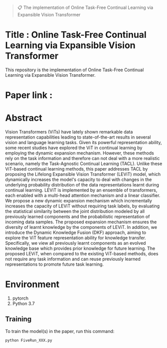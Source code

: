 >📋 The implementation of Online Task-Free Continual Learning via Expansible Vision Transformer

# Title : Online Task-Free Continual Learning via Expansible Vision Transformer

This repository is the implementation of Online Task-Free Continual Learning via Expansible Vision Transformer.


# Paper link : 

# Abstract

Vision Transformers (ViTs) have lately shown remarkable data representation capabilities leading to state-of-the-art results in several vision and language learning tasks. Given its powerful representation ability, some recent studies have explored the ViT in continual learning by employing the dynamic expansion mechanism. However, these methods rely on the task information and therefore can not deal with a more realistic scenario, namely the Task-Agnostic Continual Learning (TACL). Unlike these ViT-based continual learning methods, this paper addresses TACL by proposing the Lifelong Expansible Vision Transformer (LEViT) model, which dynamically increases the model's capacity to deal with changes in the underlying probability distribution of the data representations learnt during continual learning. LEViT is implemented by an ensemble of transformers, each enabled with a multi-head attention mechanism and a linear classifier. We propose a new dynamic expansion mechanism which incrementally increases the capacity of LEViT without requiring task labels, by evaluating the statistical similarity between the joint distribution modeled by all previously learned components and the probabilistic representation of incoming data samples. The proposed expansion mechanism ensures the diversity of learnt knowledge by the components of LEViT. In addition, we introduce the Dynamic Knowledge Fusion (DKF) approach, aiming to explore the ViT feature representation ability for knowledge transfer. Specifically, we view all previously learnt components as an evolved knowledge base which provides prior knowledge for future learning. The proposed LEViT, when compared to the existing ViT-based methods, does not require any task information and can reuse previously learned representations to promote future task learning.


# Environment

1. pytorch
2. Python 3.7

## Training

To train the model(s) in the paper, run this command:

```train
python FiveRun_XXX.py
```






